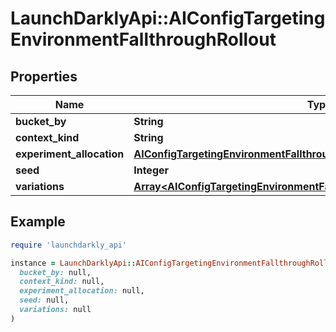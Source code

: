 # LaunchDarklyApi::AIConfigTargetingEnvironmentFallthroughRollout

## Properties

| Name | Type | Description | Notes |
| ---- | ---- | ----------- | ----- |
| **bucket_by** | **String** |  | [optional] |
| **context_kind** | **String** |  |  |
| **experiment_allocation** | [**AIConfigTargetingEnvironmentFallthroughRolloutExperimentationAllocation**](AIConfigTargetingEnvironmentFallthroughRolloutExperimentationAllocation.md) |  | [optional] |
| **seed** | **Integer** |  | [optional] |
| **variations** | [**Array&lt;AIConfigTargetingEnvironmentFallthroughRolloutVariation&gt;**](AIConfigTargetingEnvironmentFallthroughRolloutVariation.md) |  |  |

## Example

```ruby
require 'launchdarkly_api'

instance = LaunchDarklyApi::AIConfigTargetingEnvironmentFallthroughRollout.new(
  bucket_by: null,
  context_kind: null,
  experiment_allocation: null,
  seed: null,
  variations: null
)
```

